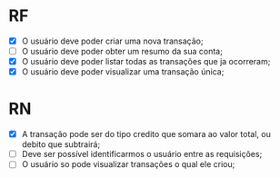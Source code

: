 # RF

- [x] O usuário deve poder criar uma nova transação;
- [ ] O usuário deve poder obter um resumo da sua conta;
- [x] O usuário deve poder listar todas as transações que ja ocorreram;
- [x] O usuário deve poder visualizar uma transação única;

# RN

- [x] A transação pode ser do tipo credito que somara ao valor total, ou debito que subtrairá;
- [ ] Deve ser possível identificarmos o usuário entre as requisições;
- [ ] O usuário so pode visualizar transações o qual ele criou;
